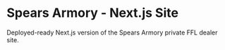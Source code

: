 # Spears Armory - Next.js Site

Deployed-ready Next.js version of the Spears Armory private FFL dealer site.